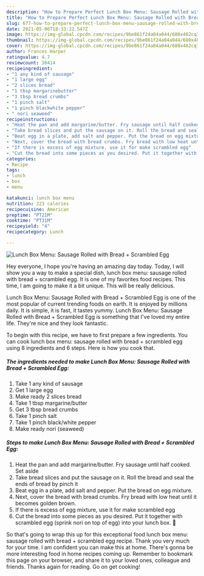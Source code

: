 ```yaml
---
description: "How to Prepare Perfect Lunch Box Menu: Sausage Rolled with Bread + Scrambled Egg"
title: "How to Prepare Perfect Lunch Box Menu: Sausage Rolled with Bread + Scrambled Egg"
slug: 677-how-to-prepare-perfect-lunch-box-menu-sausage-rolled-with-bread-scrambled-egg
date: 2021-05-06T18:33:22.547Z
image: https://img-global.cpcdn.com/recipes/9be861f24a04a044/680x482cq70/lunch-box-menu-sausage-rolled-with-bread-scrambled-egg-recipe-main-photo.jpg
thumbnail: https://img-global.cpcdn.com/recipes/9be861f24a04a044/680x482cq70/lunch-box-menu-sausage-rolled-with-bread-scrambled-egg-recipe-main-photo.jpg
cover: https://img-global.cpcdn.com/recipes/9be861f24a04a044/680x482cq70/lunch-box-menu-sausage-rolled-with-bread-scrambled-egg-recipe-main-photo.jpg
author: Frances Harper
ratingvalue: 4.7
reviewcount: 30414
recipeingredient:
- "1 any kind of sausage"
- "1 large egg"
- "2 slices bread"
- "1 tbsp margarinebutter"
- "3 tbsp bread crumbs"
- "1 pinch salt"
- "1 pinch blackwhite pepper"
- " nori seaweed"
recipeinstructions:
- "Heat the pan and add margarine/butter. Fry sausage until half cooked. Set aside"
- "Take bread slices and put the sausage on it. Roll the bread and seal the ends of bread by pinch it"
- "Beat egg in a plate, add salt and pepper. Put the bread on egg mixture."
- "Next, cover the bread with bread crumbs. Fry bread with low heat until it becomes golden brown."
- "If there is excess of egg mixture, use it for make scrambled egg"
- "Cut the bread into some pieces as you desired. Put it together with scrambled egg (sprink nori on top of egg) into your lunch box. 🍱"
categories:
- Recipe
tags:
- lunch
- box
- menu

katakunci: lunch box menu 
nutrition: 223 calories
recipecuisine: American
preptime: "PT21M"
cooktime: "PT31M"
recipeyield: "4"
recipecategory: Lunch

---
```



![Lunch Box Menu: Sausage Rolled with Bread + Scrambled Egg](https://img-global.cpcdn.com/recipes/9be861f24a04a044/680x482cq70/lunch-box-menu-sausage-rolled-with-bread-scrambled-egg-recipe-main-photo.jpg)

Hey everyone, I hope you're having an amazing day today. Today, I will show you a way to make a special dish, lunch box menu: sausage rolled with bread + scrambled egg. It is one of my favorites food recipes. This time, I am going to make it a bit unique. This will be really delicious.



Lunch Box Menu: Sausage Rolled with Bread + Scrambled Egg is one of the most popular of current trending foods on earth. It is enjoyed by millions daily. It is simple, it is fast, it tastes yummy. Lunch Box Menu: Sausage Rolled with Bread + Scrambled Egg is something that I've loved my entire life. They're nice and they look fantastic.


To begin with this recipe, we have to first prepare a few ingredients. You can cook lunch box menu: sausage rolled with bread + scrambled egg using 8 ingredients and 6 steps. Here is how you cook that.

<!--inarticleads1-->

##### The ingredients needed to make Lunch Box Menu: Sausage Rolled with Bread + Scrambled Egg:

1. Take 1 any kind of sausage
1. Get 1 large egg
1. Make ready 2 slices bread
1. Take 1 tbsp margarine/butter
1. Get 3 tbsp bread crumbs
1. Take 1 pinch salt
1. Take 1 pinch black/white pepper
1. Make ready  nori (seaweed)




<!--inarticleads2-->

##### Steps to make Lunch Box Menu: Sausage Rolled with Bread + Scrambled Egg:

1. Heat the pan and add margarine/butter. Fry sausage until half cooked. Set aside
1. Take bread slices and put the sausage on it. Roll the bread and seal the ends of bread by pinch it
1. Beat egg in a plate, add salt and pepper. Put the bread on egg mixture.
1. Next, cover the bread with bread crumbs. Fry bread with low heat until it becomes golden brown.
1. If there is excess of egg mixture, use it for make scrambled egg
1. Cut the bread into some pieces as you desired. Put it together with scrambled egg (sprink nori on top of egg) into your lunch box. 🍱




So that's going to wrap this up for this exceptional food lunch box menu: sausage rolled with bread + scrambled egg recipe. Thank you very much for your time. I am confident you can make this at home. There's gonna be more interesting food in home recipes coming up. Remember to bookmark this page on your browser, and share it to your loved ones, colleague and friends. Thanks again for reading. Go on get cooking!
